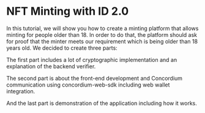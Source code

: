 # NFT Minting with ID 2.0

In this tutorial, we will show you how to create a minting platform that allows minting for people older than 18. In order to do that, the platform should ask for proof that the minter meets our requirement which is being older than 18 years old. We decided to create three parts:&#x20;

The first part includes a lot of cryptographic implementation and an explanation of the backend verifier.

The second part is about the front-end development and Concordium communication using concordium-web-sdk including web wallet integration.

And the last part is demonstration of the application including how it works.

